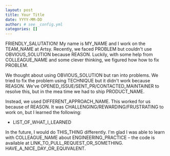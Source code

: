 ```yaml
---
layout: post
title: Your Title
date: YYYY-MM-DD
author: # see _config.yml
categories: []
---
```


<!--

Dear Artsy Engineer:

What follows is a template for a great blog post – all you need to do is copy this file into the `_posts` directory and rename it with the current date and post title. Then go through the template and replace THINGS_WITH_CAPS like you're playing mad libs. If a sentance doesn't fit, just delete it. Short blog posts are good blog posts.

Then send a PR, and congrats! You've written a blog post.

-->

FRIENDLY_SALUTATION! My name is MY_NAME and I work on the TEAM_NAME at Artsy. Recently, we faced PROBLEM but couldn't use OBVIOUS_SOLUTION because REASON. Luckily, with some help from COLLEAGUE_NAME and some clever thinking, we figured how how to fix PROBLEM.

<!-- more -->

We thought about using OBVIOUS_SOLUTION but ran into problems. We tried to fix the problem using TECHNIQUE but it didn't work because REASON. We've OPENED_ISSUE/SENT_PR/CONTACTED_MAINTAINER to resolve this, but in the mea time we had to ship PRODUCT_NAME.

Instead, we used DIFFERENT_APPROACH_NAME. This worked for us because of REASON. It was CHALLENGING/REWARDING/FRUSTRATING to work on, but I learned the following:

- LIST_OF_WHAT_I_LEARNED

In the future, I would do THIS_THING differently. I'm glad I was able to learn with COLLEAGUE_NAME about ENGINEERING_PRACTICE – the code is available at LINK_TO_PULL_REQUEST_OR_SOMETHING. HAVE_A_NICE_DAY_OR_EQUIVALENT.
